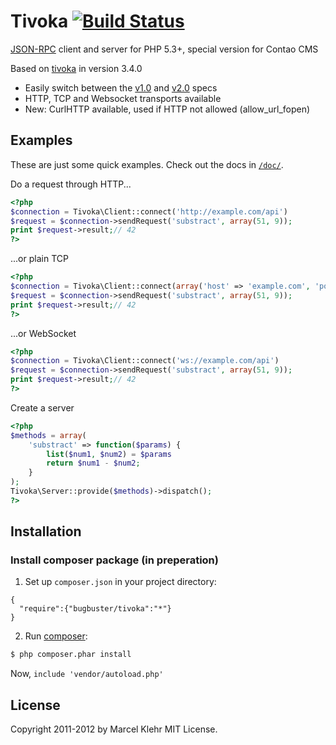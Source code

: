 # Tivoka [![Build Status](https://travis-ci.org/BugBuster1701/tivoka.svg)](https://travis-ci.org/BugBuster1701/tivoka)
[JSON-RPC](http://jsonrpc.org/) client and server for PHP 5.3+, special version for Contao CMS

Based on [tivoka](https://github.com/marcelklehr/tivoka) in version 3.4.0

* Easily switch between the [v1.0](http://json-rpc.org/wiki/specification) and [v2.0](http://jsonrpc.org/specification) specs
* HTTP, TCP and Websocket transports available
* New: CurlHTTP available, used if HTTP not allowed (allow_url_fopen)

## Examples ##
These are just some quick examples. Check out the docs in [`/doc/`](https://github.com/BugBuster1701/contao-tivoka/tree/contao-develop/doc).

Do a request through HTTP...
```php
<?php
$connection = Tivoka\Client::connect('http://example.com/api')
$request = $connection->sendRequest('substract', array(51, 9));
print $request->result;// 42
?>
```

...or plain TCP
```php
<?php
$connection = Tivoka\Client::connect(array('host' => 'example.com', 'port' => 1234))
$request = $connection->sendRequest('substract', array(51, 9));
print $request->result;// 42
?>
```

...or WebSocket
```php
<?php
$connection = Tivoka\Client::connect('ws://example.com/api')
$request = $connection->sendRequest('substract', array(51, 9));
print $request->result;// 42
?>
```

Create a server
```php
<?php
$methods = array(
    'substract' => function($params) {
        list($num1, $num2) = $params
        return $num1 - $num2;
    }
);
Tivoka\Server::provide($methods)->dispatch();
?>
```

## Installation

### Install composer package (in preperation)
1. Set up `composer.json` in your project directory:
```
{
  "require":{"bugbuster/tivoka":"*"}
}
```

2. Run [composer](http://getcomposer.org/doc/00-intro.md#installation):
```sh
$ php composer.phar install
```

Now, `include 'vendor/autoload.php'`

## License ##
Copyright 2011-2012 by Marcel Klehr
MIT License.

